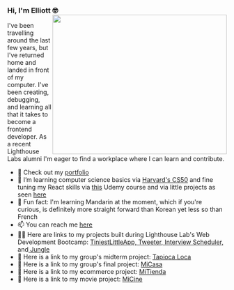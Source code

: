 ### Hi, I'm Elliott 🤓 <img align="right" src="https://media1.giphy.com/media/IpeYSEZshTefe/giphy.gif" width=400px height=320px/>

I've been travelling around the last few years, but I've returned home and landed in front of my computer. I've been creating, debugging, and learning all that it takes to become a frontend developer. As a recent Lighthouse Labs alumni I'm eager to find a workplace where I can learn and contribute. 

- 🔭 Check out my <a href="http://ethomlison.netlify.app">portfolio</a> 
- 🌱 I’m learning computer science basics via <a href="https://cs50.harvard.edu/x/2021/">Harvard's CS50</a> and fine tuning my React skills via <a href="https://www.udemy.com/course/react-the-complete-guide-incl-redux">this</a> Udemy course and via little projects as seen <a href="https://github.com/elliottthomlison/React-Projects">here</a>
- 🙏 Fun fact: I'm learning Mandarin at the moment, which if you're curious, is definitely more straight forward than Korean yet less so than French
- 📫 You can reach me <a href="mailto: elliott.thomlison@gmail.com">here</a>
- 👨‍💻 Here are links to my projects built during Lighthouse Lab's Web Development Bootcamp: <a href=https://github.com/elliottthomlison/TiniestLittleApp>TiniestLittleApp,</a><a href=https://github.com/elliottthomlison/Tweeter> Tweeter,</a><a href=https://github.com/elliottthomlison/Interview_Scheduler> Interview Scheduler,</a> and<a href=https://github.com/elliottthomlison/Jungle> Jungle</a>
- 🍟 Here is a link to my group's midterm project: <a href="https://github.com/elliottthomlison/Tapioca-Loca">Tapioca Loca</a>
- 🤳 Here is a link to my group's final project: <a href="https://github.com/elliottthomlison/MiCasa">MiCasa</a>
- 💸 Here is a link to my ecommerce project: <a href="https://github.com/elliottthomlison/MiTienda">MiTienda</a>
- 🎥 Here is a link to my movie project: <a href="https://github.com/elliottthomlison/MiCine">MiCine</a> 
